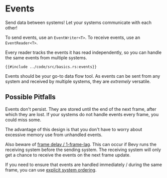 # Events

Send data between systems! Let your systems communicate with each other!

To send events, use an `EventWriter<T>`. To receive events, use an `EventReader<T>`.

Every reader tracks the events it has read independently, so you can handle the
same events from multiple systems.

```rust,no_run,noplayground
{{#include ../code/src/basics.rs:events}}
```

Events should be your go-to data flow tool. As events can be sent from any
system and received by multiple systems, they are *extremely* versatile.

## Possible Pitfalls

Events don't persist. They are stored until the end of the next frame, after
which they are lost. If your systems do not handle events every frame, you could
miss some.

The advantage of this design is that you don't have to worry about excessive
memory use from unhandled events.

Also beware of [frame delay / 1-frame-lag](../pitfalls/frame-delay.md). This can
occur if Bevy runs the receiving system before the sending system. The receiving
system will only get a chance to receive the events on the next frame update.

If you need to ensure that events are handled immediately / during the same frame,
you can use [explicit system ordering](./system-order.md).
